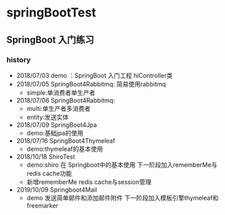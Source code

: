 # springBootTest
## SpringBoot 入门练习
### history
- 2018/07/03 demo ：SpringBoot 入门工程 hiController类
- 2018/07/05 SpringBoot4Rabbitmq: 简易使用rabbitmq
   - simple:单消费者单生产者
- 2018/07/06 SpringBoot4Rabbitmq:
   - multi:单生产者多消费者
   - entity:发送实体
- 2018/07/09 SpringBoot4Jpa
   - demo:基础jpa的使用
- 2018/07/16 SpringBoot4Thymeleaf
   - demo:thymeleaf的基本使用
- 2018/10/18 ShiroTest
   - demo:shiro 在 Springboot中的基本使用 下一阶段加入rememberMe与redis cache功能
   - 新增rememberMe redis cache与session管理
- 2019/10/09 Springboot4Mail
   - demo 发送简单邮件和添加邮件附件 下一阶段加入模板引擎thymeleaf和freemarker

